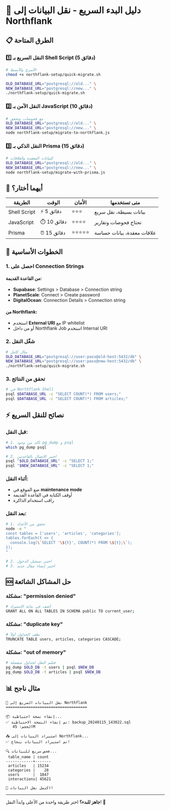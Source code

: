 # 🚀 دليل البدء السريع - نقل البيانات إلى Northflank

## 📋 الطرق المتاحة

### 1️⃣ النقل السريع بـ Shell Script (5 دقائق)
```bash
# الأسرع والأبسط
chmod +x northflank-setup/quick-migrate.sh

OLD_DATABASE_URL="postgresql://old..." \
NEW_DATABASE_URL="postgresql://new..." \
./northflank-setup/quick-migrate.sh
```

### 2️⃣ النقل الآمن بـ JavaScript (10 دقائق)
```bash
# مع فحوصات وتحقق
OLD_DATABASE_URL="postgresql://old..." \
NEW_DATABASE_URL="postgresql://new..." \
node northflank-setup/migrate-to-northflank.js
```

### 3️⃣ النقل الذكي بـ Prisma (15 دقائق)
```bash
# للبيانات المعقدة والعلاقات
OLD_DATABASE_URL="postgresql://old..." \
NEW_DATABASE_URL="postgresql://new..." \
node northflank-setup/migrate-with-prisma.js
```

## 🎯 أيهما أختار؟

| الطريقة | الوقت | الأمان | متى تستخدمها |
|---------|-------|--------|---------------|
| Shell Script | ⚡ 5 دقائق | ⭐⭐⭐ | بيانات بسيطة، نقل سريع |
| JavaScript | ⏱️ 10 دقائق | ⭐⭐⭐⭐ | تحتاج فحوصات وتقارير |
| Prisma | ⏰ 15 دقائق | ⭐⭐⭐⭐⭐ | علاقات معقدة، بيانات حساسة |

## 📝 الخطوات الأساسية

### 1. احصل على Connection Strings

#### من القاعدة القديمة:
- **Supabase**: Settings > Database > Connection string
- **PlanetScale**: Connect > Create password
- **DigitalOcean**: Connection Details > Connection string

#### من Northflank:
- استخدم **External URI** مع IP whitelist
- أو من داخل Northflank Job استخدم Internal URI

### 2. شغّل النقل

```bash
# مثال كامل
OLD_DATABASE_URL="postgresql://user:pass@old-host:5432/db" \
NEW_DATABASE_URL="postgresql://user:pass@new-host:5432/db" \
./northflank-setup/quick-migrate.sh
```

### 3. تحقق من النتائج

```bash
# في Northflank Shell
psql $DATABASE_URL -c "SELECT COUNT(*) FROM users;"
psql $DATABASE_URL -c "SELECT COUNT(*) FROM articles;"
```

## ⚡ نصائح للنقل السريع

### قبل النقل:
```bash
# 1. تأكد من وجود pg_dump و psql
which pg_dump psql

# 2. اختبر الاتصال بالقاعدتين
psql "$OLD_DATABASE_URL" -c "SELECT 1;"
psql "$NEW_DATABASE_URL" -c "SELECT 1;"
```

### أثناء النقل:
- ضع الموقع في **maintenance mode**
- أوقف الكتابة في القاعدة القديمة
- راقب استخدام الذاكرة

### بعد النقل:
```bash
# 1. تحقق من الأعداد
node -e "
const tables = ['users', 'articles', 'categories'];
tables.forEach(t => {
  console.log(\`SELECT '\${t}', COUNT(*) FROM \${t};\`);
});
"

# 2. اختبر تسجيل الدخول
# 3. اختبر إنشاء مقال جديد
```

## 🆘 حل المشاكل الشائعة

### مشكلة: "permission denied"
```bash
# أضف في بداية الاستيراد
GRANT ALL ON ALL TABLES IN SCHEMA public TO current_user;
```

### مشكلة: "duplicate key"
```bash
# نظف الجداول أولاً
TRUNCATE TABLE users, articles, categories CASCADE;
```

### مشكلة: "out of memory"
```bash
# قسّم النقل لجداول منفصلة
pg_dump $OLD_DB -t users | psql $NEW_DB
pg_dump $OLD_DB -t articles | psql $NEW_DB
```

## 📊 مثال ناجح

```
🚀 نقل البيانات السريع إلى Northflank
====================================

📦 إنشاء نسخة احتياطية...
✅ تم إنشاء النسخة الاحتياطية: backup_20240115_143022.sql
   الحجم: 45M

📥 استيراد البيانات إلى Northflank...
✅ تم استيراد البيانات بنجاح!

🔍 فحص سريع للبيانات...
 table_name | count
------------+-------
 articles   | 15234
 categories |    28
 users      |  1847
 interactions| 45621

🎉 اكتمل نقل البيانات!
```

---

**جاهز للبدء؟** اختر طريقة واحدة من الأعلى وابدأ النقل! 🚀
